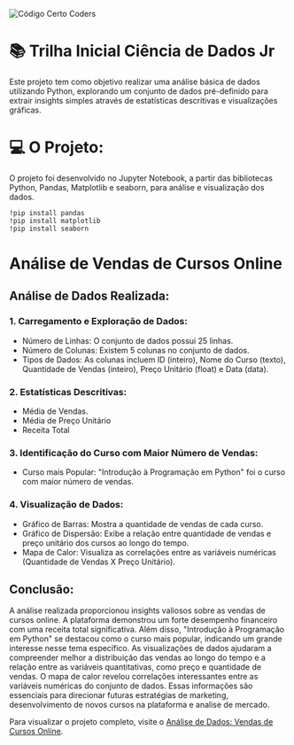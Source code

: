![Código Certo Coders](https://utfs.io/f/3b2340e8-5523-4aca-a549-0688fd07450e-j4edu.jfif)

# 📚 Trilha Inicial Ciência de Dados Jr
Este projeto tem como objetivo realizar uma análise básica de dados utilizando Python, explorando um conjunto de dados pré-definido para extrair insights simples através de estatísticas descritivas e visualizações gráficas.

# 💻 O Projeto:
O projeto foi desenvolvido no Jupyter Notebook, a partir das bibliotecas Python, Pandas, Matplotlib e seaborn, para análise e visualização dos dados.
```
!pip install pandas
!pip install matplotlib
!pip install seaborn
```

</head>
<body>
  <h1>Análise de Vendas de Cursos Online</h1>

  <h2>Análise de Dados Realizada:</h2>
  
  <h3>1. Carregamento e Exploração de Dados:</h3>
  <ul>
    <li>Número de Linhas: O conjunto de dados possui 25 linhas.</li>
    <li>Número de Colunas: Existem 5 colunas no conjunto de dados.</li>
    <li>Tipos de Dados: As colunas incluem ID (inteiro), Nome do Curso (texto), Quantidade de Vendas (inteiro), Preço Unitário (float) e Data (data).</li>
  </ul>

  <h3>2. Estatísticas Descritivas:</h3>
  <ul>
    <li>Média de Vendas.</li>
    <li>Média de Preço Unitário</li>
    <li>Receita Total</li>
  </ul>

  <h3>3. Identificação do Curso com Maior Número de Vendas:</h3>
  <ul>
    <li>Curso mais Popular: "Introdução à Programação em Python" foi o curso com maior número de vendas.</li>
  </ul>

  <h3>4. Visualização de Dados:</h3>
  <ul>
    <li>Gráfico de Barras: Mostra a quantidade de vendas de cada curso.</li>
    <li>Gráfico de Dispersão: Exibe a relação entre quantidade de vendas e preço unitário dos cursos ao longo do tempo.</li>
    <li>Mapa de Calor: Visualiza as correlações entre as variáveis numéricas (Quantidade de Vendas X Preço Unitário).</li>
  </ul>

  <h2>Conclusão:</h2>
  <p>A análise realizada proporcionou insights valiosos sobre as vendas de cursos online. A plataforma demonstrou um forte desempenho financeiro com uma receita total significativa. Além disso, "Introdução à Programação em Python" se destacou como o curso mais popular, indicando um grande interesse nesse tema específico. As visualizações de dados ajudaram a compreender melhor a distribuição das vendas ao longo do tempo e a relação entre as variáveis quantitativas, como preço e quantidade de vendas. O mapa de calor revelou correlações interessantes entre as variáveis numéricas do conjunto de dados. Essas informações são essenciais para direcionar futuras estratégias de marketing, desenvolvimento de novos cursos na plataforma e analise de mercado.</p>

  <p>Para visualizar o projeto completo, visite o <a href="https://github.com/thafisG/TrilhaDadosJR-JUN15/blob/main/trilhaDadosJR.ipynb">Análise de Dados: Vendas de Cursos Online</a>.</p>
</body>
</html>
